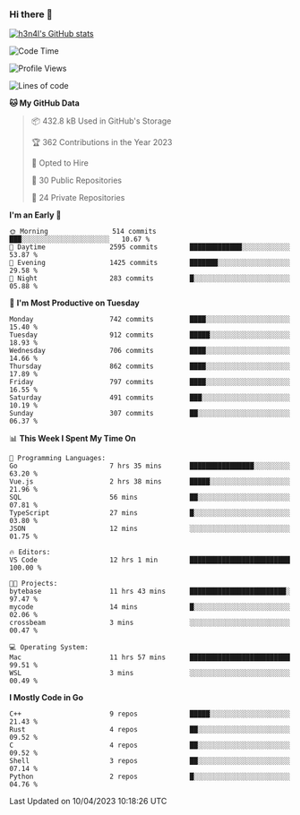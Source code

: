 ### Hi there 👋

[![h3n4l's GitHub stats](https://github-readme-stats.vercel.app/api?username=h3n4l&count_private=true&show_icons=true&theme=radical)](https://github.com/h3n4l/github-readme-stats)

<!--START_SECTION:waka-->
![Code Time](http://img.shields.io/badge/Code%20Time-1%2C108%20hrs%2045%20mins-blue)

![Profile Views](http://img.shields.io/badge/Profile%20Views-1-blue)

![Lines of code](https://img.shields.io/badge/From%20Hello%20World%20I%27ve%20Written-2.7%20million%20lines%20of%20code-blue)

**🐱 My GitHub Data** 

> 📦 432.8 kB Used in GitHub's Storage 
 > 
> 🏆 362 Contributions in the Year 2023
 > 
> 💼 Opted to Hire
 > 
> 📜 30 Public Repositories 
 > 
> 🔑 24 Private Repositories 
 > 
**I'm an Early 🐤** 

```text
🌞 Morning                514 commits         ███░░░░░░░░░░░░░░░░░░░░░░   10.67 % 
🌆 Daytime                2595 commits        █████████████░░░░░░░░░░░░   53.87 % 
🌃 Evening                1425 commits        ███████░░░░░░░░░░░░░░░░░░   29.58 % 
🌙 Night                  283 commits         █░░░░░░░░░░░░░░░░░░░░░░░░   05.88 % 
```
📅 **I'm Most Productive on Tuesday** 

```text
Monday                   742 commits         ████░░░░░░░░░░░░░░░░░░░░░   15.40 % 
Tuesday                  912 commits         █████░░░░░░░░░░░░░░░░░░░░   18.93 % 
Wednesday                706 commits         ████░░░░░░░░░░░░░░░░░░░░░   14.66 % 
Thursday                 862 commits         ████░░░░░░░░░░░░░░░░░░░░░   17.89 % 
Friday                   797 commits         ████░░░░░░░░░░░░░░░░░░░░░   16.55 % 
Saturday                 491 commits         ███░░░░░░░░░░░░░░░░░░░░░░   10.19 % 
Sunday                   307 commits         ██░░░░░░░░░░░░░░░░░░░░░░░   06.37 % 
```


📊 **This Week I Spent My Time On** 

```text
💬 Programming Languages: 
Go                       7 hrs 35 mins       ████████████████░░░░░░░░░   63.20 % 
Vue.js                   2 hrs 38 mins       █████░░░░░░░░░░░░░░░░░░░░   21.96 % 
SQL                      56 mins             ██░░░░░░░░░░░░░░░░░░░░░░░   07.81 % 
TypeScript               27 mins             █░░░░░░░░░░░░░░░░░░░░░░░░   03.80 % 
JSON                     12 mins             ░░░░░░░░░░░░░░░░░░░░░░░░░   01.75 % 

🔥 Editors: 
VS Code                  12 hrs 1 min        █████████████████████████   100.00 % 

🐱‍💻 Projects: 
bytebase                 11 hrs 43 mins      ████████████████████████░   97.47 % 
mycode                   14 mins             █░░░░░░░░░░░░░░░░░░░░░░░░   02.06 % 
crossbeam                3 mins              ░░░░░░░░░░░░░░░░░░░░░░░░░   00.47 % 

💻 Operating System: 
Mac                      11 hrs 57 mins      █████████████████████████   99.51 % 
WSL                      3 mins              ░░░░░░░░░░░░░░░░░░░░░░░░░   00.49 % 
```

**I Mostly Code in Go** 

```text
C++                      9 repos             █████░░░░░░░░░░░░░░░░░░░░   21.43 % 
Rust                     4 repos             ██░░░░░░░░░░░░░░░░░░░░░░░   09.52 % 
C                        4 repos             ██░░░░░░░░░░░░░░░░░░░░░░░   09.52 % 
Shell                    3 repos             ██░░░░░░░░░░░░░░░░░░░░░░░   07.14 % 
Python                   2 repos             █░░░░░░░░░░░░░░░░░░░░░░░░   04.76 % 
```




 Last Updated on 10/04/2023 10:18:26 UTC
<!--END_SECTION:waka-->

